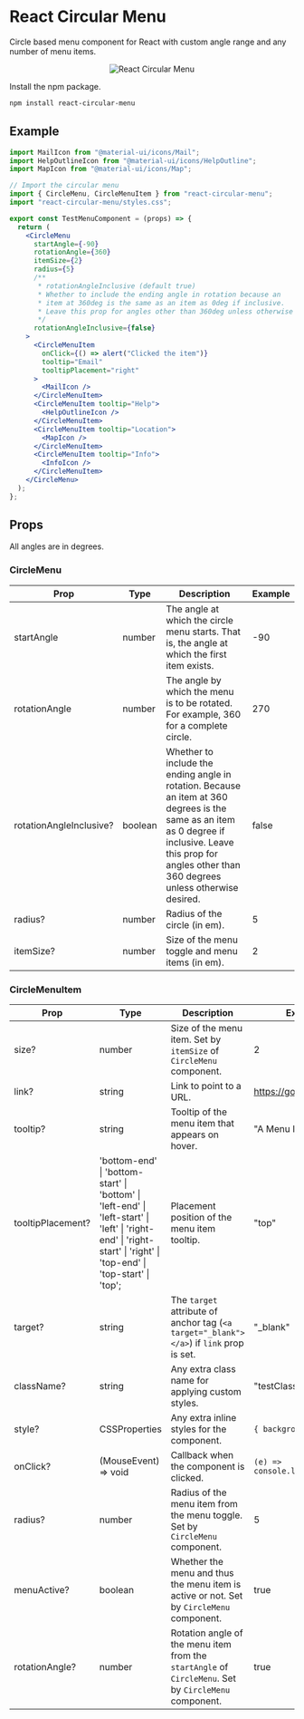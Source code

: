 # React Circular Menu

Circle based menu component for React with custom angle range and any number of menu items.

<div align="center">
  <img alt="React Circular Menu" title="React Circular Menu Example" src="https://user-images.githubusercontent.com/36920441/94362361-23493880-00d4-11eb-91df-a3bff8d43d2e.gif">
</div>

Install the npm package.

```bash
npm install react-circular-menu
```

## Example

```jsx
import MailIcon from "@material-ui/icons/Mail";
import HelpOutlineIcon from "@material-ui/icons/HelpOutline";
import MapIcon from "@material-ui/icons/Map";

// Import the circular menu
import { CircleMenu, CircleMenuItem } from "react-circular-menu";
import "react-circular-menu/styles.css";

export const TestMenuComponent = (props) => {
  return (
    <CircleMenu
      startAngle={-90}
      rotationAngle={360}
      itemSize={2}
      radius={5}
      /**
       * rotationAngleInclusive (default true)
       * Whether to include the ending angle in rotation because an
       * item at 360deg is the same as an item as 0deg if inclusive.
       * Leave this prop for angles other than 360deg unless otherwise desired.
       */
      rotationAngleInclusive={false}
    >
      <CircleMenuItem
        onClick={() => alert("Clicked the item")}
        tooltip="Email"
        tooltipPlacement="right"
      >
        <MailIcon />
      </CircleMenuItem>
      <CircleMenuItem tooltip="Help">
        <HelpOutlineIcon />
      </CircleMenuItem>
      <CircleMenuItem tooltip="Location">
        <MapIcon />
      </CircleMenuItem>
      <CircleMenuItem tooltip="Info">
        <InfoIcon />
      </CircleMenuItem>
    </CircleMenu>
  );
};
```

## Props

All angles are in degrees.

### CircleMenu

| Prop | Type | Description | Example
|--|--|--|--|
| startAngle | number | The angle at which the circle menu starts. That is, the angle at which the first item exists. | -90 |
| rotationAngle | number | The angle by which the menu is to be rotated. For example, 360 for a complete circle. | 270 |
| rotationAngleInclusive? | boolean | Whether to include the ending angle in rotation. Because an item at 360 degrees is the same as an item as 0 degree if inclusive. Leave this prop for angles other than 360 degrees unless otherwise desired. | false |
| radius? | number | Radius of the circle (in em). | 5 |
| itemSize? | number | Size of the menu toggle and menu items (in em). | 2 |

### CircleMenuItem

| Prop | Type | Description | Example
|--|--|--|--|
size? | number | Size of the menu item. Set by `itemSize` of `CircleMenu` component. | 2 |
link? | string | Link to point to a URL. | https://google.com |
tooltip? | string | Tooltip of the menu item that appears on hover. | "A Menu Item" |
tooltipPlacement? | 'bottom-end' \| 'bottom-start' \|  'bottom' \|  'left-end' \|  'left-start' \|  'left' \|  'right-end' \|  'right-start' \|  'right' \|  'top-end' \|  'top-start' \|  'top'; | Placement position of the menu item tooltip. | "top" |
target? | string | The `target` attribute of anchor tag (`<a target="_blank"></a>`) if `link` prop is set. | "_blank" |
className? | string | Any extra class name for applying custom styles. | "testClass" |
style? | CSSProperties | Any extra inline styles for the component. | `{ background: 'red' }` |
onClick? | (MouseEvent<HTMLElement>) =>  void | Callback when the component is clicked. | `(e) => console.log('Clicked')` |
| radius? | number | Radius of the menu item from the menu toggle. Set by `CircleMenu` component. | 5 |
| menuActive? | boolean | Whether the menu and thus the menu item is active or not. Set by `CircleMenu` component. | true |
| rotationAngle? | number | Rotation angle of the menu item from the `startAngle` of `CircleMenu`. Set by `CircleMenu` component. | true |
